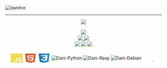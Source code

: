 <img src="https://komarev.com/ghpvc/?username=danihre&label=Visitors&color=0078d4&style=flat-square" alt="danihre" />

----
<p align="center">
  <a href="https://git.io/typing-svg">
    <img src="https://readme-typing-svg.herokuapp.com?size=30&center=true&lines=Hello%2C+There!+👋;+This+is+Daniel+Henrique;Nice+to+meet+you!">
  </a>
</p>
  
<div align="center">
<img src="https://i.pinimg.com/originals/1c/4f/ac/1c4facad627b098885aec6266b8c6c0e.gif">
<div>
  <a href="https://github.com/danihre">
  <img height="160em" src="https://github-readme-stats.vercel.app/api?username=danihre&show_icons=true&theme=dracula&include_all_commits=true&count_private=true"/>
  <img height="160em" src="https://github-readme-stats.vercel.app/api/top-langs/?username=danihre&layout=compact&langs_count=7&theme=dracula"/>
  </div>

<div>
 <a href="https://discordapp.com/users/424187328051937292" target="_blank"><img src="https://img.shields.io/badge/Discord-7289DA?style=for-the-badge&logo=discord&logoColor=white" target="_blank"></a> 
  <a href = "mailto:henriqueevaldo@outlook.com"><img src="https://img.shields.io/badge/Microsoft_Outlook-0078D4?style=for-the-badge&logo=microsoft-outlook&logoColor=white" target="_blank"></a>
  <a href="https://www.linkedin.com/in/danielhre/" target="_blank"><img src="https://img.shields.io/badge/-LinkedIn-%230077B5?style=for-the-badge&logo=linkedin&logoColor=white" target="_blank"></a>
 </div>
 
<div style="display: inline_block"><br>
  <img align="center" alt="Dani-Js" height="30" width="40" src="https://raw.githubusercontent.com/devicons/devicon/master/icons/javascript/javascript-plain.svg">
  <img align="center" alt="Dani-HTML" height="30" width="40" src="https://raw.githubusercontent.com/devicons/devicon/master/icons/html5/html5-original.svg">
  <img align="center" alt="Dani-CSS" height="30" width="40" src="https://raw.githubusercontent.com/devicons/devicon/master/icons/css3/css3-original.svg">
  <img align="center" alt="Dani-Python" height="30" width="40" src="https://cdn.jsdelivr.net/gh/devicons/devicon/icons/python/python-original.svg">
  <img align="center" alt="Dani-Rasp" height="30" width="40" src="https://cdn.jsdelivr.net/gh/devicons/devicon/icons/raspberrypi/raspberrypi-original.svg">
  <img align="center" alt="Dani-Debian" height="30" width="40" src="https://cdn.jsdelivr.net/gh/devicons/devicon/icons/debian/debian-original.svg">
  <img align="center" alt="Dani-Shell" height="35" width="45" src="./assets/bash-original.svg">
  </div>

##
 </div>
  

